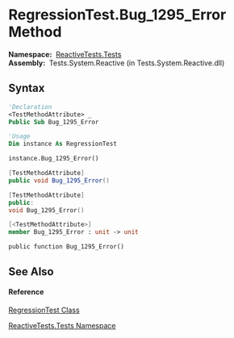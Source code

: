 # RegressionTest.Bug\_1295\_Error Method

**Namespace:**  [ReactiveTests.Tests](ReactiveTests.Tests\ReactiveTests.Tests.md)  
**Assembly:**  Tests.System.Reactive (in Tests.System.Reactive.dll)

## Syntax

```vb
'Declaration
<TestMethodAttribute> _
Public Sub Bug_1295_Error
```

```vb
'Usage
Dim instance As RegressionTest

instance.Bug_1295_Error()
```

```csharp
[TestMethodAttribute]
public void Bug_1295_Error()
```

```c++
[TestMethodAttribute]
public:
void Bug_1295_Error()
```

```fsharp
[<TestMethodAttribute>]
member Bug_1295_Error : unit -> unit 
```

```jscript
public function Bug_1295_Error()
```

## See Also

#### Reference

[RegressionTest Class](RegressionTest\RegressionTest.md)

[ReactiveTests.Tests Namespace](ReactiveTests.Tests\ReactiveTests.Tests.md)




